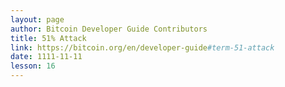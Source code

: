 ```yaml
---
layout: page
author: Bitcoin Developer Guide Contributors
title: 51% Attack
link: https://bitcoin.org/en/developer-guide#term-51-attack
date: 1111-11-11
lesson: 16
---
```

